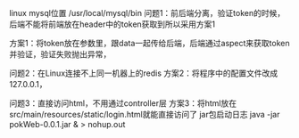 linux mysql位置
/usr/local/mysql/bin
问题1：前后端分离，验证token的时候，后端不能将前端放在header中的token获取到所以采用方案1

方案1：将token放在参数里，跟data一起传给后端，后端通过aspect来获取token并验证，验证失败抛出异常， 

问题2：在Linux连接不上同一机器上的redis
方案2：将程序中的配置文件改成127.0.0.1，

问题3：直接访问html，不用通过controller层
方案3：将html放在 src/main/resources/static/login.html就能直接访问了
jar包启动日志 java -jar pokWeb-0.0.1.jar & > nohup.out
